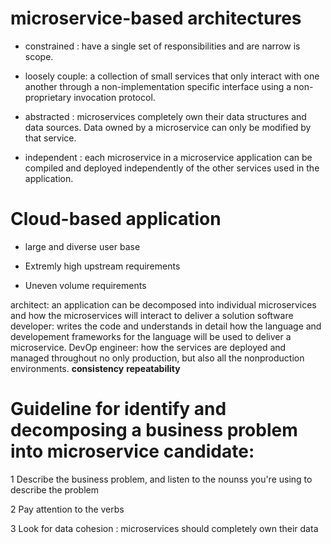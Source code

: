  # microservice-based architectures 
 
  * constrained :
  have a single set of responsibilities and are narrow is scope.
 
  * loosely couple: 
  a collection of small services that only interact with one another through a non-implementation specific interface 
 using a non-proprietary invocation protocol. 
 
  * abstracted :
  microservices completely own their data structures and data sources. Data owned by a microservice can only be modified
  by that service.
 
  * independent : 
  each microservice in a microservice application can be compiled and deployed independently of the other services used in 
 the application.
 
 # Cloud-based application
 
 * large and diverse user base
 
 * Extremly high upstream requirements

 * Uneven volume requirements


architect: an application can be decomposed into individual microservices and how the microservices will interact to deliver a solution
software developer: writes the code and understands in detail how the language and developement frameworks for the language will be used to
deliver a microservice.
DevOp engineer: how the services are deployed and managed throughout no only production, but also all the nonproduction environments.
__consistency__ __repeatability__

# Guideline for identify and decomposing a business problem into microservice candidate:

 1 Describe the business problem, and listen to the nounss you're using to describe the problem
 
 2 Pay attention to the verbs
 
 3 Look for data cohesion : microservices should completely own their data
 
 



 
